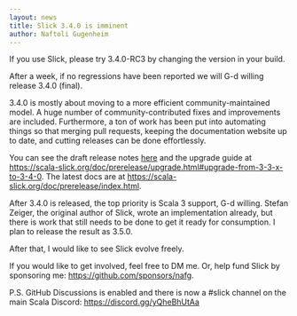 ```yaml
---
layout: news
title: Slick 3.4.0 is imminent
author: Naftoli Gugenheim
---
```


If you use Slick, please try 3.4.0-RC3 by changing the version in your build.

After a week, if no regressions have been reported we will G-d willing release 3.4.0 (final).

3.4.0 is mostly about moving to a more efficient community-maintained model.
A huge number of community-contributed fixes and improvements are included.
Furthermore, a ton of work has been put into automating things so that merging pull requests,
keeping the documentation website up to date, and cutting releases can be done effortlessly.

You can see the draft release notes [here](https://github.com/slick/slick/releases/tag/untagged-8058e4206fd410be4a91)
and the upgrade guide at https://scala-slick.org/doc/prerelease/upgrade.html#upgrade-from-3-3-x-to-3-4-0.
The latest docs are at https://scala-slick.org/doc/prerelease/index.html.

After 3.4.0 is released, the top priority is Scala 3 support, G-d willing. Stefan Zeiger, the original author of Slick, wrote an implementation already, but there is work that still needs to be done to get it ready for consumption. I plan to release the result as 3.5.0.

After that, I would like to see Slick evolve freely.

If you would like to get involved, feel free to DM me. Or, help fund Slick by sponsoring me: https://github.com/sponsors/nafg.

P.S. GitHub Discussions is enabled and there is now a #slick channel on the main Scala Discord: https://discord.gg/yQheBhUtAa

